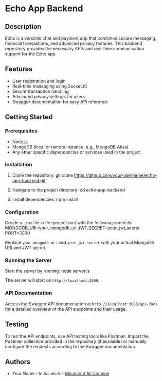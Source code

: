 # Echo App Backend

## Description
Echo is a versatile chat and payment app that combines secure messaging, financial transactions, and advanced privacy features. This backend repository provides the necessary APIs and real-time communication support for the Echo app.

## Features
- User registration and login
- Real-time messaging using Socket.IO
- Secure transaction handling
- Advanced privacy settings for users
- Swagger documentation for easy API reference

## Getting Started

### Prerequisites
- Node.js
- MongoDB (local or remote instance, e.g., MongoDB Atlas)
- Any other specific dependencies or services used in the project

### Installation
1. Clone the repository:
git clone https://github.com/your-username/echo-app-backend.git

2. Navigate to the project directory:
cd echo-app-backend

3. Install dependencies:
npm install


### Configuration
Create a `.env` file in the project root with the following contents:
MONGODB_URI=your_mongodb_uri
JWT_SECRET=your_jwt_secret
PORT=3000

Replace `your_mongodb_uri` and `your_jwt_secret` with your actual MongoDB URI and JWT secret.

### Running the Server
Start the server by running:
node server.js

The server will start on `http://localhost:3000`.

### API Documentation
Access the Swagger API documentation at `http://localhost:3000/api-docs` for a detailed overview of the API endpoints and their usage.

## Testing
To test the API endpoints, use API testing tools like Postman. Import the Postman collection provided in the repository (if available) or manually configure the requests according to the Swagger documentation.

## Authors
- Your Name - Initial work - [Mouhamd Ali Chahine](https://github.com/your-username)
